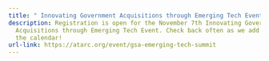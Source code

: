 ```yaml
---
title: " Innovating Government Acquisitions through Emerging Tech Event"
description: Registration is open for the November 7th Innovating Government
  Acquisitions through Emerging Tech Event. Check back often as we add more to
  the calendar!
url-link: https://atarc.org/event/gsa-emerging-tech-summit
---
```

